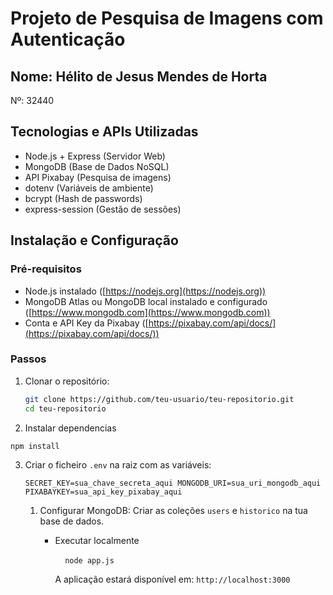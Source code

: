 # Projeto de Pesquisa de Imagens com Autenticação

## Nome: Hélito de Jesus Mendes de Horta

Nº: 32440

## Tecnologias e APIs Utilizadas

- Node.js + Express (Servidor Web)
- MongoDB (Base de Dados NoSQL)
- API Pixabay (Pesquisa de imagens)
- dotenv (Variáveis de ambiente)
- bcrypt (Hash de passwords)
- express-session (Gestão de sessões)

## Instalação e Configuração

### Pré-requisitos

- Node.js instalado ([https://nodejs.org](https://nodejs.org))
- MongoDB Atlas ou MongoDB local instalado e configurado ([https://www.mongodb.com](https://www.mongodb.com))
- Conta e API Key da Pixabay ([https://pixabay.com/api/docs/](https://pixabay.com/api/docs/))

### Passos

1. Clonar o repositório:
   
   ```bash
   git clone https://github.com/teu-usuario/teu-repositorio.git
   cd teu-repositorio
   ```

2. Instalar dependencias

`npm install`

3. Criar o ficheiro `.env` na raiz com as variáveis:
   
   `SECRET_KEY=sua_chave_secreta_aqui
   MONGODB_URI=sua_uri_mongodb_aqui
   PIXABAYKEY=sua_api_key_pixabay_aqui`
   
   1. Configurar MongoDB: Criar as coleções `users` e `historico` na tua base de dados.
      
      - Executar localmente
        
            `node app.js`
        
        A aplicação estará disponível em: `http://localhost:3000`
